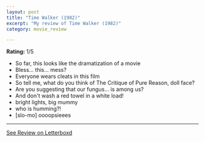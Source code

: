 ```yaml
---
layout: post
title: "Time Walker (1982)"
excerpt: "My review of Time Walker (1982)"
category: movie_review

---
```


**Rating:** 1/5

* So far, this looks like the dramatization of a movie
* Bless... this... mess?
* Everyone wears cleats in this film
* So tell me, what do you think of The Critique of Pure Reason, doll face?
* Are you suggesting that our fungus... is among us?
* And don't wash a red towel in a white load!
* bright lights, big mummy
* who is humming?!
* [slo-mo] oooopsieees

<hr>

[See Review on Letterboxd](https://boxd.it/4Vyfvh)
